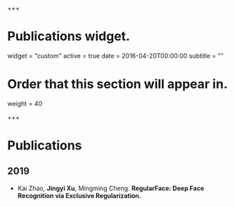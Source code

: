 +++
# Publications widget.
widget = "custom"
active = true
date = 2016-04-20T00:00:00
subtitle = ""

# Order that this section will appear in.
weight = 40


+++

# Publications

## 2019

* Kai Zhao, **Jingyi Xu**, Mingming Cheng. **RegularFace: Deep Face Recognition via Exclusive Regularization.** 
